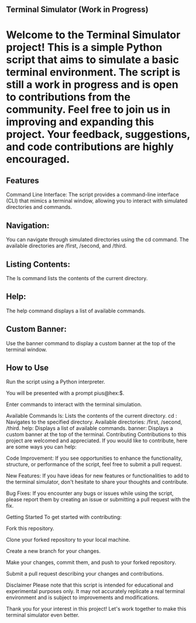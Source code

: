 ## Terminal Simulator (Work in Progress)
# Welcome to the Terminal Simulator project! This is a simple Python script that aims to simulate a basic terminal environment. The script is still a work in progress and is open to contributions from the community. Feel free to join us in improving and expanding this project. Your feedback, suggestions, and code contributions are highly encouraged.

## Features
Command Line Interface: The script provides a command-line interface (CLI) that mimics a terminal window, allowing you to interact with simulated directories and commands.

## Navigation: 

You can navigate through simulated directories using the cd command. The available directories are /first, /second, and /third.

## Listing Contents:
 The ls command lists the contents of the current directory.

## Help: 
The help command displays a list of available commands.

## Custom Banner: 
Use the banner command to display a custom banner at the top of the terminal window.

## How to Use
Run the script using a Python interpreter.

You will be presented with a prompt pius@hex:$.

Enter commands to interact with the terminal simulation.

Available Commands
ls: Lists the contents of the current directory.
cd <directory>: Navigates to the specified directory. Available directories: /first, /second, /third.
help: Displays a list of available commands.
banner: Displays a custom banner at the top of the terminal.
Contributing
Contributions to this project are welcomed and appreciated. If you would like to contribute, here are some ways you can help:

Code Improvement: If you see opportunities to enhance the functionality, structure, or performance of the script, feel free to submit a pull request.

New Features: If you have ideas for new features or functionalities to add to the terminal simulator, don't hesitate to share your thoughts and contribute.

Bug Fixes: If you encounter any bugs or issues while using the script, please report them by creating an issue or submitting a pull request with the fix.

Getting Started
To get started with contributing:

Fork this repository.

Clone your forked repository to your local machine.

Create a new branch for your changes.

Make your changes, commit them, and push to your forked repository.

Submit a pull request describing your changes and contributions.

Disclaimer
Please note that this script is intended for educational and experimental purposes only. It may not accurately replicate a real terminal environment and is subject to improvements and modifications.

Thank you for your interest in this project! Let's work together to make this terminal simulator even better.